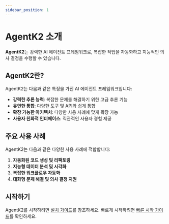 ```yaml
---
sidebar_position: 1
---
```


# AgentK2 소개

**AgentK2**는 강력한 AI 에이전트 프레임워크로, 복잡한 작업을 자동화하고 지능적인 의사 결정을 수행할 수 있습니다.

## AgentK2란?

AgentK2는 다음과 같은 특징을 가진 AI 에이전트 프레임워크입니다:

- **강력한 추론 능력**: 복잡한 문제를 해결하기 위한 고급 추론 기능
- **유연한 통합**: 다양한 도구 및 API와 쉽게 통합
- **확장 가능한 아키텍처**: 다양한 사용 사례에 맞게 확장 가능
- **사용자 친화적 인터페이스**: 직관적인 사용자 경험 제공

## 주요 사용 사례

AgentK2는 다음과 같은 다양한 사용 사례에 적합합니다:

1. **자동화된 코드 생성 및 리팩토링**
2. **지능형 데이터 분석 및 시각화**
3. **복잡한 워크플로우 자동화**
4. **대화형 문제 해결 및 의사 결정 지원**

## 시작하기

AgentK2를 시작하려면 [설치 가이드](getting-started/installation)를 참조하세요.
빠르게 시작하려면 [빠른 시작 가이드](getting-started/quick-start)를 확인하세요.
